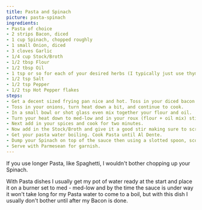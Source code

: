 ```yaml
---
title: Pasta and Spinach
picture: pasta-spinach
ingredients:
- Pasta of choice
- 2 strips Bacon, diced
- 1 cup Spinach, chopped roughly
- 1 small Onion, diced
- 3 cloves Garlic
- 1/4 cup Stock/Broth
- 1/2 tbsp Flour
- 1/2 tbsp Oil
- 1 tsp or so for each of your desired herbs (I typically just use thyme)
- 1/2 tsp Salt
- 1/2 tsp Pepper
- 1/2 tsp Hot Pepper flakes
steps:
- Get a decent sized frying pan nice and hot. Toss in your diced bacon and let it cook until it starts to get brown.
- Toss in your onions, turn heat down a bit, and continue to cook. 
- In a small bowl or shot glass even mix together your flour and oil.
- Turn your heat down to med-low and in your roux (flour + oil mix) stir trying to cover your onions and bacon and let cook for 5 mins. 
- Next add in your spices and cook for two minutes.
- Now add in the Stock/Broth and give it a good stir making sure to scrap all the bits from the bottom of your pan. It should start to turn intoa sauce pretty quick and start to thicken, add in garlic and turn temp down to low.
- Get your pasta water boiling. Cook Pasta until Al Dente.
- Dump your Spinach on top of the sauce then using a slotted spoon, scoop your Pasta out and onto your Spinach and mix well. Let sit for a couple of minutes for things to meld togetether.
- Serve with Parmesean for garnish.
---
```


If you use longer Pasta, like Spaghetti, I wouldn't bother chopping up your Spinach. 

With Pasta dishes I usually get my pot of water ready at the start and place it on a burner set to med - med-low and by the time the sauce is under way it won't take long for my Pasta water to come to a boil, but with this dish I usually don't bother until after my Bacon is done.